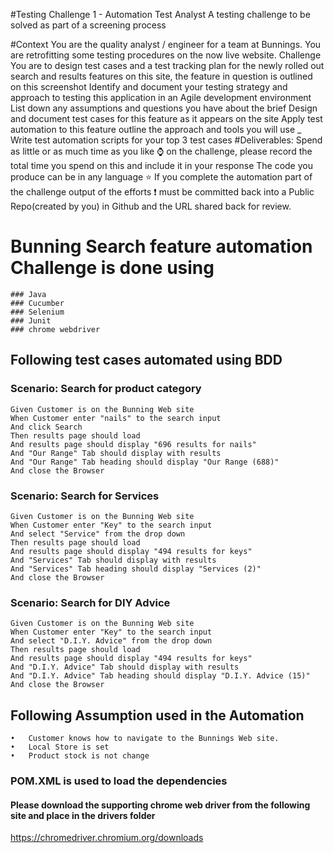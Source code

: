 #Testing Challenge 1 - Automation Test Analyst
A testing challenge to be solved as part of a screening process

#Context
You are the quality analyst / engineer for a team at Bunnings.
You are retrofitting some testing procedures on the now live website.
Challenge
You are to design test cases and a test tracking plan for the newly rolled out search and results features on this site, the feature in question is outlined on this screenshot
Identify and document your testing strategy and approach to testing this application in an Agile development environment
List down any assumptions and questions you have about the brief
Design and document test cases for this feature as it appears on the site
Apply test automation to this feature outline the approach and tools you will use _
Write test automation scripts for your top 3 test cases
#Deliverables:
Spend as little or as much time as you like ⌚ on the challenge, please record the total time you spend on this and include it in your response
The code you produce can be in any language ⭐
If you complete the automation part of the challenge output of the efforts ❗ must be committed back into a Public Repo(created by you) in Github and the URL shared back for review.

# Bunning Search feature automation Challenge is done using 
    ### Java
    ### Cucumber
    ### Selenium
    ### Junit
    ### chrome webdriver
 ## Following test cases automated using BDD
  
  ### Scenario: Search for product category
    Given Customer is on the Bunning Web site
    When Customer enter "nails" to the search input
    And click Search
    Then results page should load
    And results page should display "696 results for nails"
    And "Our Range" Tab should display with results
    And "Our Range" Tab heading should display "Our Range (688)"
    And close the Browser

 
  ### Scenario: Search for Services
    Given Customer is on the Bunning Web site
    When Customer enter "Key" to the search input
    And select "Service" from the drop down
    Then results page should load
    And results page should display "494 results for keys"
    And "Services" Tab should display with results
    And "Services" Tab heading should display "Services (2)"
    And close the Browser


  ### Scenario: Search for DIY Advice
    Given Customer is on the Bunning Web site
    When Customer enter "Key" to the search input
    And select "D.I.Y. Advice" from the drop down
    Then results page should load
    And results page should display "494 results for keys"
    And "D.I.Y. Advice" Tab should display with results
    And "D.I.Y. Advice" Tab heading should display "D.I.Y. Advice (15)"
    And close the Browser
    
  ## Following Assumption used in the Automation
    •	Customer knows how to navigate to the Bunnings Web site.
    •	Local Store is set
    •	Product stock is not change
    
  ### POM.XML is used to load the dependencies
  #### Please download the supporting chrome web driver from the following site and place in the drivers folder
  https://chromedriver.chromium.org/downloads
  
  
